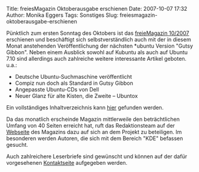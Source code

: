 Title: freiesMagazin Oktoberausgabe erschienen
Date: 2007-10-07 17:32
Author: Monika Eggers
Tags: Sonstiges
Slug: freiesmagazin-oktoberausgabe-erschienen

Pünktlich zum ersten Sonntag des Oktobers ist das [freieMagazin
10/2007](ftp://ftp.freiesmagazin.de/2007/freiesMagazin-2007-10.pdf)
erschienen und beschäftigt sich selbstverständlich auch mit der in
diesem Monat anstehenden Veröffentlichung der nächsten \*ubuntu Version
"Gutsy Gibbon". Neben einem Ausblick sowohl auf Kubuntu als auch auf
Ubuntu 7.10 sind allerdings auch zahlreiche weitere interessante Artikel
geboten. u.a.:


-   Deutsche Ubuntu-Suchmaschine veröffentlicht
-   Compiz nun doch als Standard in Gutsy Gibbon
-   Angepasste Ubuntu-CDs von Dell
-   Neuer Glanz für alte Kisten, die Zweite – Ubuntox


Ein vollständiges Inhaltverzeichnis kann
[hier](http://www.freiesmagazin.de/freiesMagazin-2007-10) gefunden
werden.


Da das monatlich erscheinde Magazin mittlerweile den beträchtlichen
Umfang von 40 Seiten erreicht hat, ruft das Redaktionsteam auf der
[Webseite](http://www.freiesmagazin.de/20070927-freiesmagazin-sucht-tatkraeftige-helfer)
des Magazins dazu auf sich an dem Projekt zu beteiligen. Im besonderen
werden Autoren, die sich mit dem Bereich "KDE" befassen gesucht.  

Auch zahlreichere Leserbriefe sind gewünscht und können auf der dafür
vorgesehenen [Kontaktseite](http://www.freiesmagazin.de/contact)
aufgegeben werden.


<!--break--><!--break-->
